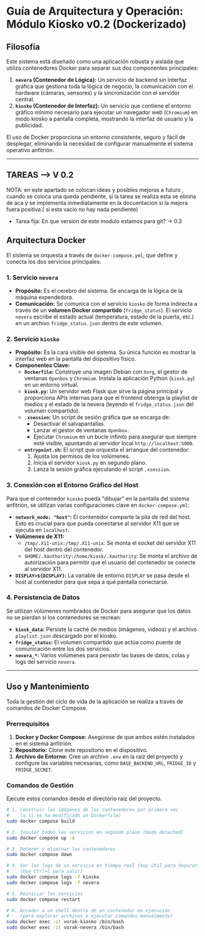 # Guía de Arquitectura y Operación: Módulo Kiosko v0.2 (Dockerizado)

## Filosofía

Este sistema está diseñado como una aplicación robusta y aislada que utiliza contenedores Docker para separar sus dos componentes principales:

1.  **`nevera` (Contenedor de Lógica):** Un servicio de backend sin interfaz gráfica que gestiona toda la lógica de negocio, la comunicación con el hardware (cámaras, sensores) y la sincronización con el servidor central.
2.  **`kiosko` (Contenedor de Interfaz):** Un servicio que contiene el entorno gráfico mínimo necesario para ejecutar un navegador web (`Chromium`) en modo kiosko a pantalla completa, mostrando la interfaz de usuario y la publicidad.

El uso de Docker proporciona un entorno consistente, seguro y fácil de desplegar, eliminando la necesidad de configurar manualmente el sistema operativo anfitrión.

---






## TAREAS  --> V 0.2 

NOTA: en este apartado se colocan ideas y posibles mejoras a futuro , cuando se coloca una queda pendiente, si la tarea se realiza esta se elinina de aca y se implementa inmediatamente en la docuentacion si la mejora fuera positiva.( si esta vacio no hay nada pendiente)

- Tarea fija: En que version de este modulo estamos para git?  -> 0.3










## Arquitectura Docker

El sistema se orquesta a través de `docker-compose.yml`, que define y conecta los dos servicios principales.

### 1. Servicio `nevera`

- **Propósito:** Es el cerebro del sistema. Se encarga de la lógica de la máquina expendedora.
- **Comunicación:** Se comunica con el servicio `kiosko` de forma indirecta a través de un **volumen Docker compartido** (`fridge_status`). El servicio `nevera` escribe el estado actual (temperatura, estado de la puerta, etc.) en un archivo `fridge_status.json` dentro de este volumen.

### 2. Servicio `kiosko`

- **Propósito:** Es la cara visible del sistema. Su única función es mostrar la interfaz web en la pantalla del dispositivo físico.
- **Componentes Clave:**
    - **`Dockerfile`:** Construye una imagen Debian con `Xorg`, el gestor de ventanas `Openbox` y `Chromium`. Instala la aplicación Python (`kiosk.py`) en un entorno virtual.
    - **`kiosk.py`:** Un servidor web Flask que sirve la página principal y proporciona APIs internas para que el frontend obtenga la playlist de medios y el estado de la nevera (leyendo el `fridge_status.json` del volumen compartido).
    - **`.xsession`:** Un script de sesión gráfica que se encarga de:
        - Desactivar el salvapantallas.
        - Lanzar el gestor de ventanas `Openbox`.
        - Ejecutar `Chromium` en un bucle infinito para asegurar que siempre esté visible, apuntando al servidor local `http://localhost:5000`.
    - **`entrypoint.sh`:** El script que orquesta el arranque del contenedor:
        1.  Ajusta los permisos de los volúmenes.
        2.  Inicia el servidor `kiosk.py` en segundo plano.
        3.  Lanza la sesión gráfica ejecutando el script `.xsession`.

### 3. Conexión con el Entorno Gráfico del Host

Para que el contenedor `kiosko` pueda "dibujar" en la pantalla del sistema anfitrión, se utilizan varias configuraciones clave en `docker-compose.yml`:

- **`network_mode: "host"`:** El contenedor comparte la pila de red del host. Esto es crucial para que pueda conectarse al servidor X11 que se ejecuta en `localhost`.
- **Volúmenes de X11:**
    - `/tmp/.X11-unix:/tmp/.X11-unix`: Se monta el socket del servidor X11 del host dentro del contenedor.
    - `$HOME/.Xauthority:/home/kiosk/.Xauthority`: Se monta el archivo de autorización para permitir que el usuario del contenedor se conecte al servidor X11.
- **`DISPLAY=${DISPLAY}`:** La variable de entorno `DISPLAY` se pasa desde el host al contenedor para que sepa a qué pantalla conectarse.

### 4. Persistencia de Datos

Se utilizan volúmenes nombrados de Docker para asegurar que los datos no se pierdan si los contenedores se recrean:

- **`kiosk_data`:** Persiste la caché de medios (imágenes, videos) y el archivo `playlist.json` descargado por el kiosko.
- **`fridge_status`:** El volumen compartido que actúa como puente de comunicación entre los dos servicios.
- **`nevera_*`:** Varios volúmenes para persistir las bases de datos, colas y logs del servicio `nevera`.

---

## Uso y Mantenimiento

Toda la gestión del ciclo de vida de la aplicación se realiza a través de comandos de Docker Compose.

### Prerrequisitos

1.  **Docker y Docker Compose:** Asegúrese de que ambos estén instalados en el sistema anfitrión.
2.  **Repositorio:** Clone este repositorio en el dispositivo.
3.  **Archivo de Entorno:** Cree un archivo `.env` en la raíz del proyecto y configure las variables necesarias, como `BASE_BACKEND_URL`, `FRIDGE_ID` y `FRIDGE_SECRET`.

### Comandos de Gestión

Ejecute estos comandos desde el directorio raíz del proyecto.

```bash
# 1. Construir las imágenes de los contenedores por primera vez
#    (o si se ha modificado un Dockerfile)
sudo docker compose build

# 2. Iniciar todos los servicios en segundo plano (modo detached)
sudo docker compose up -d

# 3. Detener y eliminar los contenedores
sudo docker compose down

# 4. Ver los logs de un servicio en tiempo real (muy útil para depurar)
#    (Use Ctrl+C para salir)
sudo docker compose logs -f kiosko
sudo docker compose logs -f nevera

# 5. Reiniciar los servicios
sudo docker compose restart

# 6. Acceder a un shell dentro de un contenedor en ejecución
#    (para explorar archivos o ejecutar comandos manualmente)
sudo docker exec -it vorak-kiosko /bin/bash
sudo docker exec -it vorak-nevera /bin/bash
